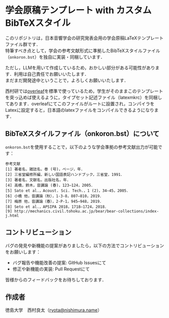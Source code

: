 # 学会原稿テンプレート with カスタムBibTeXスタイル

このリポジトリは，日本音響学会の研究発表会用の学会原稿LaTeXテンプレートファイル群です．  
特筆すべき点として，学会の参考文献形式に準拠したBibTeXスタイルファイル（`onkoron.bst`）を独自に実装・同梱しています．  

 

ただし，LLMを用いて作成しているため，おかしい部分がある可能性があります．利用は自己責任でお願いいたします．  
まだまだ開発途中ということで，よろしくお願いいたします．  



西村研では[overleaf](https://www.overleaf.com/)を標準で使っているため，学生がそのままこのテンプレートを突っ込めば使えるように，タイプセット記述ファイル（latexmkrc）を同梱してあります．overleafにてこのファイルがルートに設置され，コンパイラをLatexに設定すると，日本語のlatexファイルをコンパイルできるようになります．


## BibTeXスタイルファイル（onkoron.bst）について

`onkoron.bst`を使用することで，以下のような学会準拠の参考文献出力が可能です：

```
参考文献
[1] 著者名，雑誌名，巻 (号)，ページ，年．
[2] 三省堂編修所編，新しい国語表記ハンドブック，三省堂，1991．
[3] 著者名，文献名，出版社名，年．
[4] 高橋，鈴木，音講論 (春)，123–124，2005．
[5] Sato et al.，Acoust. Sci. Tech.，1 (2)，34–45，2005．
[6] 小橋 他，音講論（秋），1-3-8，807–810，2019．
[7] 梅原 他，音講論（春），2-P-1，945–948，2019．
[8] Seto et al.，APSIPA 2018，1718–1724，2018．
[9] http://mechanics.civil.tohoku.ac.jp/bear/bear-collections/index-j.html
```

## コントリビューション

バグの発見や新機能の提案がありましたら，以下の方法でコントリビューションをお願いします：

- バグ報告や機能改善の提案: GitHub Issuesにて
- 修正や新機能の実装: Pull Requestにて

皆様からのフィードバックをお待ちしております．

## 作成者

徳島大学　西村良太（ryota@nishimura.name）
